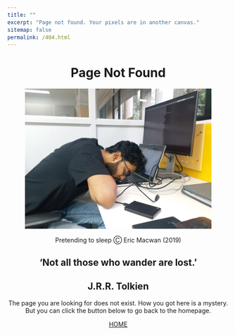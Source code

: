 ```yaml
---
title: ""
excerpt: "Page not found. Your pixels are in another canvas."
sitemap: false
permalink: /404.html
---
```


<center>
  <h1>Page Not Found</h1>
  <figure>
  <p style="text-align:center;"><img src="/../../files/404errorpage_image.jpg" alt="Eric Macwan"></p>
  <figcaption> Pretending to sleep Ⓒ Eric Macwan (2019) </figcaption>
  </figure>
  <h2>‘Not all those who wander are lost.’  </h2>
  <h2>J.R.R. Tolkien</h2>
  <p>The page you are looking for does not exist.
    How you got here is a mystery. But you can click the button below
    to go back to the homepage.
  </p>
  <a class="btn btn-primary" href="https://macwaneric.github.io/" role="button">HOME</a>
</center>